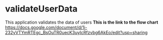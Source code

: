 # validateUserData
This application validates the data of users
**This is the link to the flow chart**
https://docs.google.com/document/d/1i-232yVTYmRTEgc_BsOuTR0uecK3uyIcRfzvbg6AkEo/edit?usp=sharing
